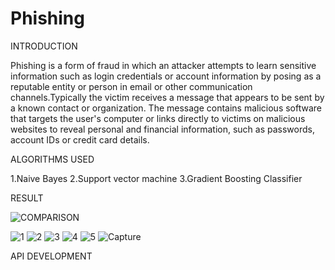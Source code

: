 # Phishing
INTRODUCTION

Phishing is a form of fraud in which an attacker attempts to learn sensitive information such as login credentials or account information by posing as a reputable entity or person in email or other communication channels.Typically the victim receives a message that appears to be sent by a known contact or organization. The message contains malicious software that targets the user's computer or links directly to victims on malicious websites to reveal personal and financial information, such as passwords, account IDs or credit card details.

ALGORITHMS USED

1.Naive Bayes
2.Support vector machine
3.Gradient Boosting Classifier 

RESULT


![COMPARISON](https://github.com/Snehasampath/Phishing/assets/127504854/83b98416-da6c-4583-a618-8308b8bcc672)


![1](https://github.com/Snehasampath/Phishing/assets/127504854/19a14f1e-5974-476b-9b05-d23373c015eb)
![2](https://github.com/Snehasampath/Phishing/assets/127504854/58ae580b-003e-4fcb-be24-a9647ad1b643)
![3](https://github.com/Snehasampath/Phishing/assets/127504854/730c361d-07ae-465d-bc93-dd0b616a137d)
![4](https://github.com/Snehasampath/Phishing/assets/127504854/0d068ba2-5f55-4364-898f-7524280a69a1)
![5](https://github.com/Snehasampath/Phishing/assets/127504854/fafdf85f-8f50-4e20-826d-a98374187de5)
![Capture](https://github.com/Snehasampath/Phishing/assets/127504854/e1e98d0d-45db-49f6-ba51-78725ddbf773)






API DEVELOPMENT

